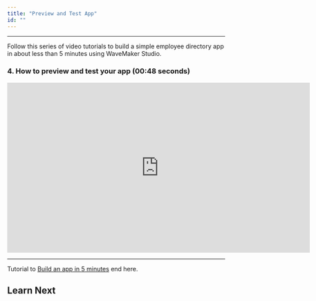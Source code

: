 ```yaml
---
title: "Preview and Test App"
id: ""
---
```

---

Follow this series of video tutorials to build a simple employee directory app in about less than 5 minutes using WaveMaker Studio.

### 4. How to preview and test your app (00:48 seconds)

<iframe width="700" height="394" src="https://www.youtube-nocookie.com/embed/jH11X0S_n8Q?rel=0" frameborder="0" allow="accelerometer; encrypted-media" allowfullscreen></iframe>

---

Tutorial to [Build an app in 5 minutes](/learn/tutorials/build-app-in-5-minutes/app-demo) end here.

## Learn Next

